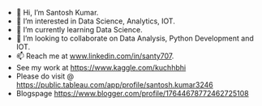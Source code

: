 - 👋 Hi, I’m Santosh Kumar.
- 👀 I’m interested in Data Science, Analytics, IOT.
- 🌱 I’m currently learning Data Science.
- 💞️ I’m looking to collaborate on Data Analysis, Python Development and IOT.
- 📫 Reach me at www.linkedin.com/in/santy707.
- See my work at https://www.kaggle.com/kuchhbhi
- Please do visit @ https://public.tableau.com/app/profile/santosh.kumar3246
- Blogspage https://www.blogger.com/profile/17644678772462725108

<!---
withusanty/withusanty is a ✨ special ✨ repository because its `README.md` (this file) appears on your GitHub profile.
You can click the Preview link to take a look at your changes.
--->
